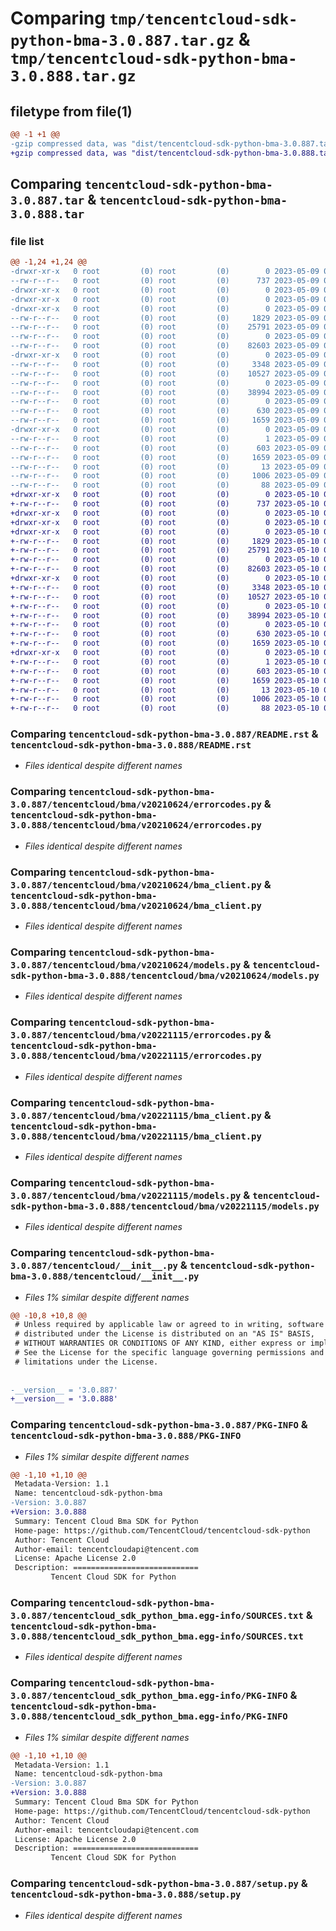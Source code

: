 # Comparing `tmp/tencentcloud-sdk-python-bma-3.0.887.tar.gz` & `tmp/tencentcloud-sdk-python-bma-3.0.888.tar.gz`

## filetype from file(1)

```diff
@@ -1 +1 @@
-gzip compressed data, was "dist/tencentcloud-sdk-python-bma-3.0.887.tar", last modified: Tue May  9 02:23:53 2023, max compression
+gzip compressed data, was "dist/tencentcloud-sdk-python-bma-3.0.888.tar", last modified: Wed May 10 01:50:28 2023, max compression
```

## Comparing `tencentcloud-sdk-python-bma-3.0.887.tar` & `tencentcloud-sdk-python-bma-3.0.888.tar`

### file list

```diff
@@ -1,24 +1,24 @@
-drwxr-xr-x   0 root         (0) root         (0)        0 2023-05-09 02:23:53.000000 tencentcloud-sdk-python-bma-3.0.887/
--rw-r--r--   0 root         (0) root         (0)      737 2023-05-09 02:23:53.000000 tencentcloud-sdk-python-bma-3.0.887/README.rst
-drwxr-xr-x   0 root         (0) root         (0)        0 2023-05-09 02:23:53.000000 tencentcloud-sdk-python-bma-3.0.887/tencentcloud/
-drwxr-xr-x   0 root         (0) root         (0)        0 2023-05-09 02:23:53.000000 tencentcloud-sdk-python-bma-3.0.887/tencentcloud/bma/
-drwxr-xr-x   0 root         (0) root         (0)        0 2023-05-09 02:23:53.000000 tencentcloud-sdk-python-bma-3.0.887/tencentcloud/bma/v20210624/
--rw-r--r--   0 root         (0) root         (0)     1829 2023-05-09 02:23:53.000000 tencentcloud-sdk-python-bma-3.0.887/tencentcloud/bma/v20210624/errorcodes.py
--rw-r--r--   0 root         (0) root         (0)    25791 2023-05-09 02:23:53.000000 tencentcloud-sdk-python-bma-3.0.887/tencentcloud/bma/v20210624/bma_client.py
--rw-r--r--   0 root         (0) root         (0)        0 2023-05-09 02:23:53.000000 tencentcloud-sdk-python-bma-3.0.887/tencentcloud/bma/v20210624/__init__.py
--rw-r--r--   0 root         (0) root         (0)    82603 2023-05-09 02:23:53.000000 tencentcloud-sdk-python-bma-3.0.887/tencentcloud/bma/v20210624/models.py
-drwxr-xr-x   0 root         (0) root         (0)        0 2023-05-09 02:23:53.000000 tencentcloud-sdk-python-bma-3.0.887/tencentcloud/bma/v20221115/
--rw-r--r--   0 root         (0) root         (0)     3348 2023-05-09 02:23:53.000000 tencentcloud-sdk-python-bma-3.0.887/tencentcloud/bma/v20221115/errorcodes.py
--rw-r--r--   0 root         (0) root         (0)    10527 2023-05-09 02:23:53.000000 tencentcloud-sdk-python-bma-3.0.887/tencentcloud/bma/v20221115/bma_client.py
--rw-r--r--   0 root         (0) root         (0)        0 2023-05-09 02:23:53.000000 tencentcloud-sdk-python-bma-3.0.887/tencentcloud/bma/v20221115/__init__.py
--rw-r--r--   0 root         (0) root         (0)    38994 2023-05-09 02:23:53.000000 tencentcloud-sdk-python-bma-3.0.887/tencentcloud/bma/v20221115/models.py
--rw-r--r--   0 root         (0) root         (0)        0 2023-05-09 02:23:53.000000 tencentcloud-sdk-python-bma-3.0.887/tencentcloud/bma/__init__.py
--rw-r--r--   0 root         (0) root         (0)      630 2023-05-09 02:23:53.000000 tencentcloud-sdk-python-bma-3.0.887/tencentcloud/__init__.py
--rw-r--r--   0 root         (0) root         (0)     1659 2023-05-09 02:23:53.000000 tencentcloud-sdk-python-bma-3.0.887/PKG-INFO
-drwxr-xr-x   0 root         (0) root         (0)        0 2023-05-09 02:23:53.000000 tencentcloud-sdk-python-bma-3.0.887/tencentcloud_sdk_python_bma.egg-info/
--rw-r--r--   0 root         (0) root         (0)        1 2023-05-09 02:23:53.000000 tencentcloud-sdk-python-bma-3.0.887/tencentcloud_sdk_python_bma.egg-info/dependency_links.txt
--rw-r--r--   0 root         (0) root         (0)      603 2023-05-09 02:23:53.000000 tencentcloud-sdk-python-bma-3.0.887/tencentcloud_sdk_python_bma.egg-info/SOURCES.txt
--rw-r--r--   0 root         (0) root         (0)     1659 2023-05-09 02:23:53.000000 tencentcloud-sdk-python-bma-3.0.887/tencentcloud_sdk_python_bma.egg-info/PKG-INFO
--rw-r--r--   0 root         (0) root         (0)       13 2023-05-09 02:23:53.000000 tencentcloud-sdk-python-bma-3.0.887/tencentcloud_sdk_python_bma.egg-info/top_level.txt
--rw-r--r--   0 root         (0) root         (0)     1006 2023-05-09 02:23:53.000000 tencentcloud-sdk-python-bma-3.0.887/setup.py
--rw-r--r--   0 root         (0) root         (0)       88 2023-05-09 02:23:53.000000 tencentcloud-sdk-python-bma-3.0.887/setup.cfg
+drwxr-xr-x   0 root         (0) root         (0)        0 2023-05-10 01:50:28.000000 tencentcloud-sdk-python-bma-3.0.888/
+-rw-r--r--   0 root         (0) root         (0)      737 2023-05-10 01:50:28.000000 tencentcloud-sdk-python-bma-3.0.888/README.rst
+drwxr-xr-x   0 root         (0) root         (0)        0 2023-05-10 01:50:28.000000 tencentcloud-sdk-python-bma-3.0.888/tencentcloud/
+drwxr-xr-x   0 root         (0) root         (0)        0 2023-05-10 01:50:28.000000 tencentcloud-sdk-python-bma-3.0.888/tencentcloud/bma/
+drwxr-xr-x   0 root         (0) root         (0)        0 2023-05-10 01:50:28.000000 tencentcloud-sdk-python-bma-3.0.888/tencentcloud/bma/v20210624/
+-rw-r--r--   0 root         (0) root         (0)     1829 2023-05-10 01:50:28.000000 tencentcloud-sdk-python-bma-3.0.888/tencentcloud/bma/v20210624/errorcodes.py
+-rw-r--r--   0 root         (0) root         (0)    25791 2023-05-10 01:50:28.000000 tencentcloud-sdk-python-bma-3.0.888/tencentcloud/bma/v20210624/bma_client.py
+-rw-r--r--   0 root         (0) root         (0)        0 2023-05-10 01:50:28.000000 tencentcloud-sdk-python-bma-3.0.888/tencentcloud/bma/v20210624/__init__.py
+-rw-r--r--   0 root         (0) root         (0)    82603 2023-05-10 01:50:28.000000 tencentcloud-sdk-python-bma-3.0.888/tencentcloud/bma/v20210624/models.py
+drwxr-xr-x   0 root         (0) root         (0)        0 2023-05-10 01:50:28.000000 tencentcloud-sdk-python-bma-3.0.888/tencentcloud/bma/v20221115/
+-rw-r--r--   0 root         (0) root         (0)     3348 2023-05-10 01:50:28.000000 tencentcloud-sdk-python-bma-3.0.888/tencentcloud/bma/v20221115/errorcodes.py
+-rw-r--r--   0 root         (0) root         (0)    10527 2023-05-10 01:50:28.000000 tencentcloud-sdk-python-bma-3.0.888/tencentcloud/bma/v20221115/bma_client.py
+-rw-r--r--   0 root         (0) root         (0)        0 2023-05-10 01:50:28.000000 tencentcloud-sdk-python-bma-3.0.888/tencentcloud/bma/v20221115/__init__.py
+-rw-r--r--   0 root         (0) root         (0)    38994 2023-05-10 01:50:28.000000 tencentcloud-sdk-python-bma-3.0.888/tencentcloud/bma/v20221115/models.py
+-rw-r--r--   0 root         (0) root         (0)        0 2023-05-10 01:50:28.000000 tencentcloud-sdk-python-bma-3.0.888/tencentcloud/bma/__init__.py
+-rw-r--r--   0 root         (0) root         (0)      630 2023-05-10 01:50:28.000000 tencentcloud-sdk-python-bma-3.0.888/tencentcloud/__init__.py
+-rw-r--r--   0 root         (0) root         (0)     1659 2023-05-10 01:50:28.000000 tencentcloud-sdk-python-bma-3.0.888/PKG-INFO
+drwxr-xr-x   0 root         (0) root         (0)        0 2023-05-10 01:50:28.000000 tencentcloud-sdk-python-bma-3.0.888/tencentcloud_sdk_python_bma.egg-info/
+-rw-r--r--   0 root         (0) root         (0)        1 2023-05-10 01:50:28.000000 tencentcloud-sdk-python-bma-3.0.888/tencentcloud_sdk_python_bma.egg-info/dependency_links.txt
+-rw-r--r--   0 root         (0) root         (0)      603 2023-05-10 01:50:28.000000 tencentcloud-sdk-python-bma-3.0.888/tencentcloud_sdk_python_bma.egg-info/SOURCES.txt
+-rw-r--r--   0 root         (0) root         (0)     1659 2023-05-10 01:50:28.000000 tencentcloud-sdk-python-bma-3.0.888/tencentcloud_sdk_python_bma.egg-info/PKG-INFO
+-rw-r--r--   0 root         (0) root         (0)       13 2023-05-10 01:50:28.000000 tencentcloud-sdk-python-bma-3.0.888/tencentcloud_sdk_python_bma.egg-info/top_level.txt
+-rw-r--r--   0 root         (0) root         (0)     1006 2023-05-10 01:50:28.000000 tencentcloud-sdk-python-bma-3.0.888/setup.py
+-rw-r--r--   0 root         (0) root         (0)       88 2023-05-10 01:50:28.000000 tencentcloud-sdk-python-bma-3.0.888/setup.cfg
```

### Comparing `tencentcloud-sdk-python-bma-3.0.887/README.rst` & `tencentcloud-sdk-python-bma-3.0.888/README.rst`

 * *Files identical despite different names*

### Comparing `tencentcloud-sdk-python-bma-3.0.887/tencentcloud/bma/v20210624/errorcodes.py` & `tencentcloud-sdk-python-bma-3.0.888/tencentcloud/bma/v20210624/errorcodes.py`

 * *Files identical despite different names*

### Comparing `tencentcloud-sdk-python-bma-3.0.887/tencentcloud/bma/v20210624/bma_client.py` & `tencentcloud-sdk-python-bma-3.0.888/tencentcloud/bma/v20210624/bma_client.py`

 * *Files identical despite different names*

### Comparing `tencentcloud-sdk-python-bma-3.0.887/tencentcloud/bma/v20210624/models.py` & `tencentcloud-sdk-python-bma-3.0.888/tencentcloud/bma/v20210624/models.py`

 * *Files identical despite different names*

### Comparing `tencentcloud-sdk-python-bma-3.0.887/tencentcloud/bma/v20221115/errorcodes.py` & `tencentcloud-sdk-python-bma-3.0.888/tencentcloud/bma/v20221115/errorcodes.py`

 * *Files identical despite different names*

### Comparing `tencentcloud-sdk-python-bma-3.0.887/tencentcloud/bma/v20221115/bma_client.py` & `tencentcloud-sdk-python-bma-3.0.888/tencentcloud/bma/v20221115/bma_client.py`

 * *Files identical despite different names*

### Comparing `tencentcloud-sdk-python-bma-3.0.887/tencentcloud/bma/v20221115/models.py` & `tencentcloud-sdk-python-bma-3.0.888/tencentcloud/bma/v20221115/models.py`

 * *Files identical despite different names*

### Comparing `tencentcloud-sdk-python-bma-3.0.887/tencentcloud/__init__.py` & `tencentcloud-sdk-python-bma-3.0.888/tencentcloud/__init__.py`

 * *Files 1% similar despite different names*

```diff
@@ -10,8 +10,8 @@
 # Unless required by applicable law or agreed to in writing, software
 # distributed under the License is distributed on an "AS IS" BASIS,
 # WITHOUT WARRANTIES OR CONDITIONS OF ANY KIND, either express or implied.
 # See the License for the specific language governing permissions and
 # limitations under the License.
 
 
-__version__ = '3.0.887'
+__version__ = '3.0.888'
```

### Comparing `tencentcloud-sdk-python-bma-3.0.887/PKG-INFO` & `tencentcloud-sdk-python-bma-3.0.888/PKG-INFO`

 * *Files 1% similar despite different names*

```diff
@@ -1,10 +1,10 @@
 Metadata-Version: 1.1
 Name: tencentcloud-sdk-python-bma
-Version: 3.0.887
+Version: 3.0.888
 Summary: Tencent Cloud Bma SDK for Python
 Home-page: https://github.com/TencentCloud/tencentcloud-sdk-python
 Author: Tencent Cloud
 Author-email: tencentcloudapi@tencent.com
 License: Apache License 2.0
 Description: ============================
         Tencent Cloud SDK for Python
```

### Comparing `tencentcloud-sdk-python-bma-3.0.887/tencentcloud_sdk_python_bma.egg-info/SOURCES.txt` & `tencentcloud-sdk-python-bma-3.0.888/tencentcloud_sdk_python_bma.egg-info/SOURCES.txt`

 * *Files identical despite different names*

### Comparing `tencentcloud-sdk-python-bma-3.0.887/tencentcloud_sdk_python_bma.egg-info/PKG-INFO` & `tencentcloud-sdk-python-bma-3.0.888/tencentcloud_sdk_python_bma.egg-info/PKG-INFO`

 * *Files 1% similar despite different names*

```diff
@@ -1,10 +1,10 @@
 Metadata-Version: 1.1
 Name: tencentcloud-sdk-python-bma
-Version: 3.0.887
+Version: 3.0.888
 Summary: Tencent Cloud Bma SDK for Python
 Home-page: https://github.com/TencentCloud/tencentcloud-sdk-python
 Author: Tencent Cloud
 Author-email: tencentcloudapi@tencent.com
 License: Apache License 2.0
 Description: ============================
         Tencent Cloud SDK for Python
```

### Comparing `tencentcloud-sdk-python-bma-3.0.887/setup.py` & `tencentcloud-sdk-python-bma-3.0.888/setup.py`

 * *Files identical despite different names*

